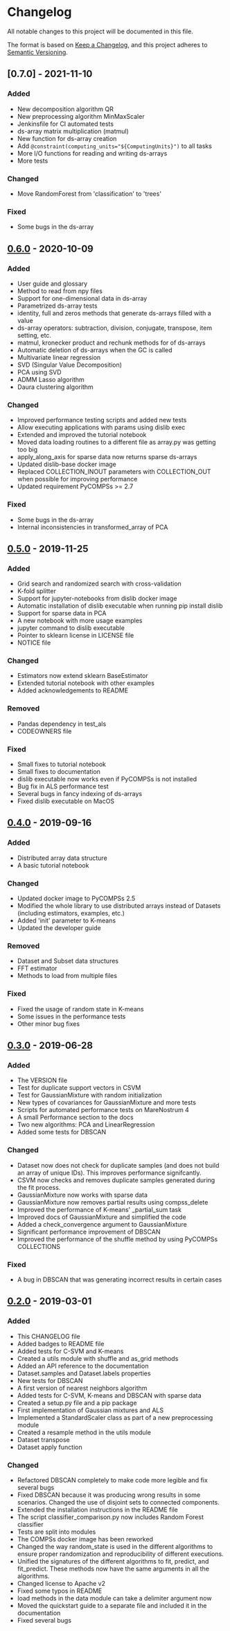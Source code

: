 # Changelog
All notable changes to this project will be documented in this file.

The format is based on [Keep a Changelog](https://keepachangelog.com/en/1.0.0/),
and this project adheres to [Semantic Versioning](https://semver.org/spec/v2.0.0.html).

## [0.7.0] - 2021-11-10
### Added
- New decomposition algorithm QR
- New preprocessing algorithm MinMaxScaler
- Jenkinsfile for CI automated tests
- ds-array matrix multiplication (matmul)
- New function for ds-array creation
- Add `@constraint(computing_units="${ComputingUnits}")` to all tasks
- More I/O functions for reading and writing ds-arrays
- More tests

### Changed
- Move RandomForest from 'classification' to 'trees'

### Fixed
- Some bugs in the ds-array

## [0.6.0] - 2020-10-09
### Added
- User guide and glossary
- Method to read from npy files
- Support for one-dimensional data in ds-array
- Parametrized ds-array tests
- identity, full and zeros methods that generate ds-arrays filled with a value
- ds-array operators: subtraction, division, conjugate, transpose, item setting, etc.
- matmul, kronecker product and rechunk methods for of ds-arrays
- Automatic deletion of ds-arrays when the GC is called
- Multivariate linear regression
- SVD (Singular Value Decomposition)
- PCA using SVD
- ADMM Lasso algorithm
- Daura clustering algorithm

### Changed
- Improved performance testing scripts and added new tests
- Allow executing applications with params using dislib exec
- Extended and improved the tutorial notebook
- Moved data loading routines to a different file as array.py was getting too big
- apply_along_axis for sparse data now returns sparse ds-arrays
- Updated dislib-base docker image
- Replaced COLLECTION_INOUT parameters with COLLECTION_OUT when possible for improving performance
- Updated requirement PyCOMPSs >= 2.7

### Fixed
- Some bugs in the ds-array
- Internal inconsistencies in transformed_array of PCA

## [0.5.0] - 2019-11-25
### Added
- Grid search and randomized search with cross-validation
- K-fold splitter
- Support for jupyter-notebooks from dislib docker image
- Automatic installation of dislib executable when running pip install
  dislib
- Support for sparse data in PCA
- A new notebook with more usage examples
- jupyter command to dislib executable
- Pointer to sklearn license in LICENSE file
- NOTICE file

### Changed
- Estimators now extend sklearn BaseEstimator
- Extended tutorial notebook with other examples
- Added acknowledgements to README

### Removed
- Pandas dependency in test_als
- CODEOWNERS file

### Fixed
- Small fixes to tutorial notebook
- Small fixes to documentation
- dislib executable now works even if PyCOMPSs is not installed
- Bug fix in ALS performance test
- Several bugs in fancy indexing of ds-arrays
- Fixed dislib executable on MacOS

## [0.4.0] - 2019-09-16
### Added
- Distributed array data structure
- A basic tutorial notebook

### Changed
- Updated docker image to PyCOMPSs 2.5
- Modified the whole library to use distributed arrays instead of Datasets
(including estimators, examples, etc.)
- Added 'init' parameter to K-means
- Updated the developer guide

### Removed
- Dataset and Subset data structures
- FFT estimator
- Methods to load from multiple files

### Fixed
- Fixed the usage of random state in K-means
- Some issues in the performance tests
- Other minor bug fixes

## [0.3.0] - 2019-06-28
### Added
- The VERSION file
- Test for duplicate support vectors in CSVM
- Test for GaussianMixture with random initialization
- New types of covariances for GaussianMixture and more tests
- Scripts for automated performance tests on MareNostrum 4
- A small Performance section to the docs
- Two new algorithms: PCA and LinearRegression
- Added some tests for DBSCAN

### Changed
- Dataset now does not check for duplicate samples (and does not build an 
array of unique IDs). This improves performance signifcantly.
- CSVM now checks and removes duplicate samples generated during the fit 
process.
- GaussianMixture now works with sparse data
- GaussianMixture now removes partial results using compss_delete
- Improved the performance of K-means' _partial_sum task
- Improved docs of GaussianMixture and simplified the code
- Added a check_convergence argument to GaussianMixture
- Significant performance improvement of DBSCAN
- Improved the performance of the shuffle method by using PyCOMPSs COLLECTIONS

### Fixed
- A bug in DBSCAN that was generating incorrect results in certain cases

## [0.2.0] - 2019-03-01
### Added
- This CHANGELOG file
- Added badges to README file
- Added tests for C-SVM and K-means
- Created a utils module with shuffle and as_grid methods
- Added an API reference to the documentation
- Dataset.samples and Dataset.labels properties
- New tests for DBSCAN
- A first version of nearest neighbors algorithm
- Added tests for C-SVM, K-means and DBSCAN with sparse data
- Created a setup.py file and a pip package
- First implementation of Gaussian mixtures and ALS
- Implemented a StandardScaler class as part of a new preprocessing module
- Created a resample method in the utils module
- Dataset transpose
- Dataset apply function

### Changed
- Refactored DBSCAN completely to make code more legible and fix several bugs
- Fixed DBSCAN because it was producing wrong results in some scenarios. Changed the use of disjoint sets to connected components.
- Extended the installation instructions in the README file
- The script classifier_comparison.py now includes Random Forest classifier
- Tests are split into modules
- The COMPSs docker image has been reworked
- Changed the way random_state is used in the different algorithms to ensure proper randomization and reproducibility of different executions.
- Unified the signatures of the different algorithms to fit, predict, and fit_predict. These methods now have the same arguments in all the algorithms.
- Changed license to Apache v2
- Fixed some typos in README
- load methods in the data module can take a delimiter argument now
- Moved the quickstart guide to a separate file and included it in the documentation
- Fixed several bugs

[Unreleased]: https://github.com/bsc-wdc/dislib/compare/v0.6.0...HEAD
[0.6.0]: https://github.com/bsc-wdc/dislib/compare/v0.5.0...v0.6.0
[0.5.0]: https://github.com/bsc-wdc/dislib/compare/v0.4.0...v0.5.0
[0.4.0]: https://github.com/bsc-wdc/dislib/compare/v0.3.0...v0.4.0
[0.3.0]: https://github.com/bsc-wdc/dislib/compare/v0.2.0...v0.3.0
[0.2.0]: https://github.com/bsc-wdc/dislib/compare/v0.1.0...v0.2.0

